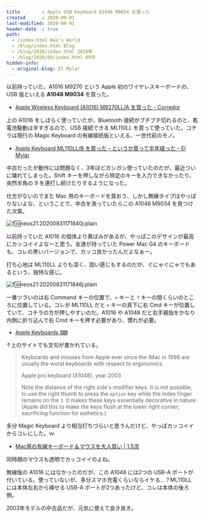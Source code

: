 ```yaml
---
title        : Apple USB Keyboard A1048 M9034 を買った
created      : 2020-09-01
last-modified: 2020-09-01
header-date  : true
path:
  - /index.html Neo's World
  - /blog/index.html Blog
  - /blog/2020/index.html 2020年
  - /blog/2020/09/index.html 09月
hidden-info:
  - original-blog: El Mylar
---
```


以前持っていた、A1016 M9270 という Apple 初のワイヤレスキーボードの、USB 版といえる __A1048 M9034__ を買った。

- [Apple Wireless Keyboard (A1016) M9270LL/A を買った - Corredor](https://neos21.hatenablog.com/entry/2017/03/05/002948)

上の A1016 をしばらく使っていたが、Bluetooth 接続がブチブチ切れるのと、乾電池駆動は辛すぎるので、USB 接続できる _ML110LL_ を買って使っていた。コチラは現行の Magic Keyboard の有線接続版といえる、一世代前のモノ。

- [Apple Keyboard ML110LL/B を買った・というか買って半年経った - El Mylar](https://neos21.hateblo.jp/entry/2018/02/26/203600)

中古だったが動作には問題なく、3年ほどガシガシ使っていたのだが、最近ついに壊れてしまった。Shift キーを押しながら特定のキーを入力できなかったり、突然半角の 9 を連打し続けたりするようになった。

仕方がないのでまた Mac 用のキーボードを買おう、しかし無線タイプはやっぱりないよな、ということで、中古を漁っていたらこの A1048 M9034 を見つけた次第。

![f:id:neos21:20200831171840j:plain](https://cdn-ak.f.st-hatena.com/images/fotolife/n/neos21/20200831/20200831171840.jpg "f:id:neos21:20200831171840j:plain")

以前持っていた A1016 の個体より黄ばみがあるが、やっぱこのデザインが最高にカッコイイよなーと思う。友達が持っていた Power Mac G4 のキーボードも、コレの黒いバージョンで、カッコ良かったんだよなぁー。

打ち心地は ML110LL よりも深く、固い感じもするのだが、ぐにゃぐにゃでもあるという、独特な感じ。

![f:id:neos21:20200831171846j:plain](https://cdn-ak.f.st-hatena.com/images/fotolife/n/neos21/20200831/20200831171846.jpg "f:id:neos21:20200831171846j:plain")

一番ツラいのは右 Command キーの位置で、`>` キーと `?` キーの間くらいのところに位置している。コレが ML110LL だと `>` キーの真下に右 Cmd キーが位置していて、コチラの方が押しやすいのだ。A1016 や A1048 だと右手親指をかなり内側に折り込んで右 Cmd キーを押す必要があり、慣れが必要。

- [Apple Keyboards ⌨](http://xahlee.info/kbd/keyboards_Apple.html)

↑上のサイトでも文句が書かれている。

> Keyboards and mouses from Apple ever since the iMac in 1998 are usually the worst keyboards with respect to ergonomics.
> 
> Apple pro keyboard (A1048), year 2003
> 
> Note the distance of the right side's modifier keys. It is not possible, to use the right thumb to press the `option` key while the index finger remains on the `J`. It makes these keys essentially decorative in nature. (Apple did this to make the keys flush at the lower right corner; sacrificing function for esthetics.)

多分 Magic Keyboard より相当打ちづらいと思うんだけど、やっぱカッコイイからコレにした。ｗ

- [Mac用の有線キーボード＆マウスを大人買い | 1.5流](https://1105r.com/usb-keyboard-mouse-for-mac/)

同時期のマウスも透明でカッコイイのよね。

無線版の A1016 にはなかったのだが、この A1048 には2つの USB-A ポートが付いている。使っていないが、多分スマホ充電くらいならイケる…？ML110LL には本体左右から挿せる USB-A ポートが2つあったけど、コレは本体の後ろ側。

2003年モデルの中古品だが、元気に使えて良き良き。
